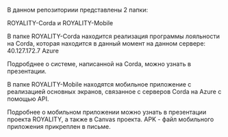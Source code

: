 В данном репозиториии представлены 2 папки:

ROYALITY-Corda и ROYALITY-Mobile

В папке ROYALITY-Corda находится реализация программы лояльности на Сorda, которая находится в данный момент на данном сервере: 40.127.172.7 Azure

Подробднее о системе, написанной на Corda, можно узнать в презентации.

В папке ROYALITY-Mobile находятся мобильное приложение с реализацией основных экранов, связанное с серверов Corda на Azure с помощью API. 

Подробнее о мобильном приложении можно узнать в презентации проекта ROYALITY, а также в Canvas проекта. APK - файл мобильного приложения прикреплен в письме. 
